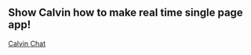 ## Show Calvin how to make real time single page app!

[Calvin Chat](http://calvin-chat.herokuapp.com)
